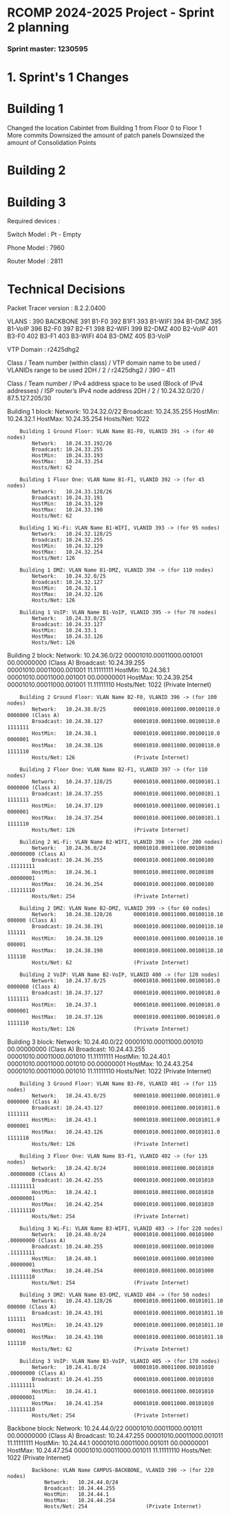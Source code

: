RCOMP 2024-2025 Project - Sprint 2 planning
===========================================
### Sprint master: 1230595 ###

# 1. Sprint's 1 Changes  #

# Building 1 # 

Changed the location Cabintet from Building 1 from Floor 0 to Floor 1  
More commits
Downsized the amount of patch panels
Downsized the amount of Consolidation Points

# Building 2 # 


# Building 3 #


Required devices : 

Switch Model : Pt - Empty

Phone Model : 7960

Router Model : 2811


# Technical Decisions #


Packet Tracer version : 8.2.2.0400

VLANS : 
390 BACKBONE
391 B1-F0
392 B1F1
393 B1-WIFI
394 B1-DMZ
395 B1-VoIP
396 B2-F0
397 B2-F1
398 B2-WIFI
399 B2-DMZ
400 B2-VoIP
401 B3-F0
402 B3-F1
403 B3-WIFI 
404 B3-DMZ
405 B3-VoIP

VTP Domain : r2425dhg2


Class / Team number (within class) / VTP domain name to be used / VLANIDs range to be used
2DH   / 2                          / r2425dhg2                  / 390 – 411

Class / Team number / IPv4 address space to be used (Block of IPv4 addresses) / ISP router’s IPv4 node address
2DH   / 2           / 10.24.32.0/20                                           / 87.5.127.205/30


Building 1  block:
Network:   10.24.32.0/22
Broadcast: 10.24.35.255
HostMin:   10.24.32.1
HostMax:   10.24.35.254
Hosts/Net: 1022

        Building 1 Ground Floor: VLAN Name B1-F0, VLANID 391 -> (for 40 nodes)
            Network:   10.24.33.192/26
            Broadcast: 10.24.33.255
            HostMin:   10.24.33.193
            HostMax:   10.24.33.254
            Hosts/Net: 62

        Building 1 Floor One: VLAN Name B1-F1, VLANID 392 -> (for 45 nodes)
            Network:   10.24.33.128/26
            Broadcast: 10.24.33.191
            HostMin:   10.24.33.129
            HostMax:   10.24.33.190
            Hosts/Net: 62

        Building 1 Wi-Fi: VLAN Name B1-WIFI, VLANID 393 -> (for 95 nodes)
            Network:   10.24.32.128/25
            Broadcast: 10.24.32.255
            HostMin:   10.24.32.129
            HostMax:   10.24.32.254
            Hosts/Net: 126

        Building 1 DMZ: VLAN Name B1-DMZ, VLANID 394 -> (for 110 nodes)
            Network:   10.24.32.0/25
            Broadcast: 10.24.32.127
            HostMin:   10.24.32.1
            HostMax:   10.24.32.126
            Hosts/Net: 126

        Building 1 VoIP: VLAN Name B1-VoIP, VLANID 395 -> (for 70 nodes)
            Network:   10.24.33.0/25
            Broadcast: 10.24.33.127
            HostMin:   10.24.33.1
            HostMax:   10.24.33.126
            Hosts/Net: 126



Building 2 block:
Network:   10.24.36.0/22         00001010.00011000.001001 00.00000000 (Class A)
Broadcast: 10.24.39.255          00001010.00011000.001001 11.11111111
HostMin:   10.24.36.1            00001010.00011000.001001 00.00000001
HostMax:   10.24.39.254          00001010.00011000.001001 11.11111110
Hosts/Net: 1022                  (Private Internet)

        Building 2 Ground Floor: VLAN Name B2-F0, VLANID 396 -> (for 100 nodes)
            Network:   10.24.38.0/25         00001010.00011000.00100110.0 0000000 (Class A)
            Broadcast: 10.24.38.127          00001010.00011000.00100110.0 1111111
            HostMin:   10.24.38.1            00001010.00011000.00100110.0 0000001
            HostMax:   10.24.38.126          00001010.00011000.00100110.0 1111110
            Hosts/Net: 126                   (Private Internet)

        Building 2 Floor One: VLAN Name B2-F1, VLANID 397 -> (for 110 nodes)
            Network:   10.24.37.128/25       00001010.00011000.00100101.1 0000000 (Class A)
            Broadcast: 10.24.37.255          00001010.00011000.00100101.1 1111111
            HostMin:   10.24.37.129          00001010.00011000.00100101.1 0000001
            HostMax:   10.24.37.254          00001010.00011000.00100101.1 1111110
            Hosts/Net: 126                   (Private Internet)

        Building 2 Wi-Fi: VLAN Name B2-WIFI, VLANID 398 -> (for 200 nodes)
            Network:   10.24.36.0/24         00001010.00011000.00100100 .00000000 (Class A)
            Broadcast: 10.24.36.255          00001010.00011000.00100100 .11111111
            HostMin:   10.24.36.1            00001010.00011000.00100100 .00000001
            HostMax:   10.24.36.254          00001010.00011000.00100100 .11111110
            Hosts/Net: 254                   (Private Internet)

        Building 2 DMZ: VLAN Name B2-DMZ, VLANID 399 -> (for 60 nodes)
            Network:   10.24.38.128/26       00001010.00011000.00100110.10 000000 (Class A)
            Broadcast: 10.24.38.191          00001010.00011000.00100110.10 111111
            HostMin:   10.24.38.129          00001010.00011000.00100110.10 000001
            HostMax:   10.24.38.190          00001010.00011000.00100110.10 111110
            Hosts/Net: 62                    (Private Internet)

        Building 2 VoIP: VLAN Name B2-VoIP, VLANID 400 -> (for 120 nodes)
            Network:   10.24.37.0/25         00001010.00011000.00100101.0 0000000 (Class A)
            Broadcast: 10.24.37.127          00001010.00011000.00100101.0 1111111
            HostMin:   10.24.37.1            00001010.00011000.00100101.0 0000001
            HostMax:   10.24.37.126          00001010.00011000.00100101.0 1111110
            Hosts/Net: 126                   (Private Internet)



Building 3 block:
Network:   10.24.40.0/22         00001010.00011000.001010 00.00000000 (Class A)
Broadcast: 10.24.43.255          00001010.00011000.001010 11.11111111
HostMin:   10.24.40.1            00001010.00011000.001010 00.00000001
HostMax:   10.24.43.254          00001010.00011000.001010 11.11111110
Hosts/Net: 1022                  (Private Internet)

        Building 3 Ground Floor: VLAN Name B3-F0, VLANID 401 -> (for 115 nodes)
            Network:   10.24.43.0/25         00001010.00011000.00101011.0 0000000 (Class A)
            Broadcast: 10.24.43.127          00001010.00011000.00101011.0 1111111
            HostMin:   10.24.43.1            00001010.00011000.00101011.0 0000001
            HostMax:   10.24.43.126          00001010.00011000.00101011.0 1111110
            Hosts/Net: 126                   (Private Internet)

        Building 3 Floor One: VLAN Name B3-F1, VLANID 402 -> (for 135 nodes)
            Network:   10.24.42.0/24         00001010.00011000.00101010 .00000000 (Class A)
            Broadcast: 10.24.42.255          00001010.00011000.00101010 .11111111
            HostMin:   10.24.42.1            00001010.00011000.00101010 .00000001
            HostMax:   10.24.42.254          00001010.00011000.00101010 .11111110
            Hosts/Net: 254                   (Private Internet)

        Building 3 Wi-Fi: VLAN Name B3-WIFI, VLANID 403 -> (for 220 nodes)
            Network:   10.24.40.0/24         00001010.00011000.00101000 .00000000 (Class A)
            Broadcast: 10.24.40.255          00001010.00011000.00101000 .11111111
            HostMin:   10.24.40.1            00001010.00011000.00101000 .00000001
            HostMax:   10.24.40.254          00001010.00011000.00101000 .11111110
            Hosts/Net: 254                   (Private Internet)

        Building 3 DMZ: VLAN Name B3-DMZ, VLANID 404 -> (for 50 nodes)
            Network:   10.24.43.128/26       00001010.00011000.00101011.10 000000 (Class A)
            Broadcast: 10.24.43.191          00001010.00011000.00101011.10 111111
            HostMin:   10.24.43.129          00001010.00011000.00101011.10 000001
            HostMax:   10.24.43.190          00001010.00011000.00101011.10 111110
            Hosts/Net: 62                    (Private Internet)

        Building 3 VoIP: VLAN Name B3-VoIP, VLANID 405 -> (for 170 nodes) 
            Network:   10.24.41.0/24         00001010.00011000.00101010 .00000000 (Class A)
            Broadcast: 10.24.41.255          00001010.00011000.00101010 .11111111
            HostMin:   10.24.41.1            00001010.00011000.00101010 .00000001
            HostMax:   10.24.41.254          00001010.00011000.00101010 .11111110
            Hosts/Net: 254                   (Private Internet)



Backbone block:
Network:   10.24.44.0/22         00001010.00011000.001011 00.00000000 (Class A)
Broadcast: 10.24.47.255          00001010.00011000.001011 11.11111111
HostMin:   10.24.44.1            00001010.00011000.001011 00.00000001
HostMax:   10.24.47.254          00001010.00011000.001011 11.11111110
Hosts/Net: 1022                  (Private Internet)

            Backbone: VLAN Name CAMPUS-BACKBONE, VLANID 390 -> (for 220 nodes)
                Network:   10.24.44.0/24
                Broadcast: 10.24.44.255
                HostMin:   10.24.44.1
                HostMax:   10.24.44.254
                Hosts/Net: 254                   (Private Internet)

